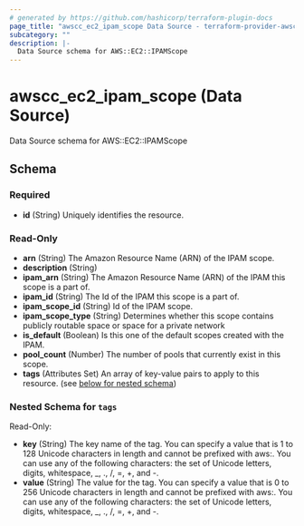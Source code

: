 ```yaml
---
# generated by https://github.com/hashicorp/terraform-plugin-docs
page_title: "awscc_ec2_ipam_scope Data Source - terraform-provider-awscc"
subcategory: ""
description: |-
  Data Source schema for AWS::EC2::IPAMScope
---
```


# awscc_ec2_ipam_scope (Data Source)

Data Source schema for AWS::EC2::IPAMScope



<!-- schema generated by tfplugindocs -->
## Schema

### Required

- **id** (String) Uniquely identifies the resource.

### Read-Only

- **arn** (String) The Amazon Resource Name (ARN) of the IPAM scope.
- **description** (String)
- **ipam_arn** (String) The Amazon Resource Name (ARN) of the IPAM this scope is a part of.
- **ipam_id** (String) The Id of the IPAM this scope is a part of.
- **ipam_scope_id** (String) Id of the IPAM scope.
- **ipam_scope_type** (String) Determines whether this scope contains publicly routable space or space for a private network
- **is_default** (Boolean) Is this one of the default scopes created with the IPAM.
- **pool_count** (Number) The number of pools that currently exist in this scope.
- **tags** (Attributes Set) An array of key-value pairs to apply to this resource. (see [below for nested schema](#nestedatt--tags))

<a id="nestedatt--tags"></a>
### Nested Schema for `tags`

Read-Only:

- **key** (String) The key name of the tag. You can specify a value that is 1 to 128 Unicode characters in length and cannot be prefixed with aws:. You can use any of the following characters: the set of Unicode letters, digits, whitespace, _, ., /, =, +, and -.
- **value** (String) The value for the tag. You can specify a value that is 0 to 256 Unicode characters in length and cannot be prefixed with aws:. You can use any of the following characters: the set of Unicode letters, digits, whitespace, _, ., /, =, +, and -.


